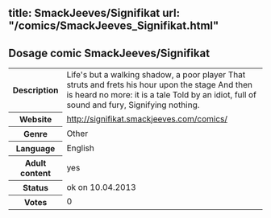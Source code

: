 title: SmackJeeves/Signifikat
url: "/comics/SmackJeeves_Signifikat.html"
---
Dosage comic SmackJeeves/Signifikat
-----------------------------------------

<table class="comicinfo">
<tr>
<th>Description</th><td>Life's but a walking shadow, a poor player That struts and frets his hour upon the stage And then is heard no more: it is a tale Told by an idiot, full of sound and fury, Signifying nothing.</td>
</tr>
<tr>
<th>Website</th><td><a href="http://signifikat.smackjeeves.com/comics/">http://signifikat.smackjeeves.com/comics/</a></td>
</tr>
<tr>
<th>Genre</th><td>Other</td>
</tr>
<tr>
<th>Language</th><td>English</td>
</tr>
<tr>
<th>Adult content</th><td>yes</td>
</tr>
<tr>
<th>Status</th><td>ok on 10.04.2013</td>
</tr>
<tr>
<th>Votes</th><td>0</div></td>
</tr>
</table>
